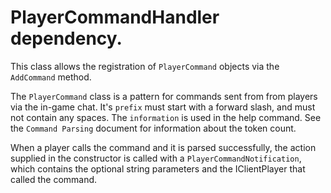 # PlayerCommandHandler dependency.

This class allows the registration of `PlayerCommand` objects via the `AddCommand` method. 



The `PlayerCommand` class is a pattern for commands sent from from players via the in-game chat. It's `prefix` must start with a forward slash, and must not contain any spaces. The `information` is used in the help command. See the `Command Parsing` document for information about the token count.

When a player calls the command and it is parsed successfully, the action supplied in the constructor is called with a `PlayerCommandNotification`, which contains the optional string parameters and the IClientPlayer that called the command.

